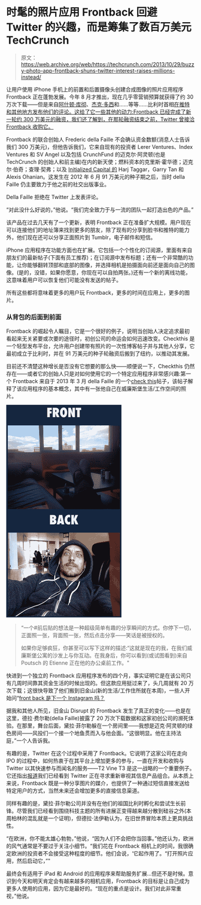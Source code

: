 # 时髦的照片应用 Frontback 回避 Twitter 的兴趣，而是筹集了数百万美元 TechCrunch

> 原文：<https://web.archive.org/web/https://techcrunch.com/2013/10/29/buzzy-photo-app-frontback-shuns-twitter-interest-raises-millions-instead/>

让用户使用 iPhone 手机上的前置和后置摄像头创建合成图像的照片应用程序 Frontback 正在蓬勃发展。今年 8 月才推出，现在几乎零营销预算就获得了约 30 万次下载——但是来自[阿什顿·库彻](https://web.archive.org/web/20230128194559/http://frontback.me/p/EOQPKOmK)、[杰克·多西](https://web.archive.org/web/20230128194559/https://twitter.com/jack/status/374152733043216384/photo/1)和……等等……比利时首相[在推特和其他地方发布他们的评论。这给了它一些其他的动力:Frontback 已经完成了新一轮约 300 万美元的融资，我们还了解到，在那轮融资结束之前，Twitter 曾接洽 Frontback 收购它。](https://web.archive.org/web/20230128194559/https://twitter.com/eliodirupo/status/375910102077022208/photo/1)

Frontback 的联合创始人 Frederic della Faille 不会确认资金数额(消息人士告诉我们 300 万美元)，但他告诉我们，它来自现有的投资者 Lerer Ventures、Index Ventures 和 SV Angel 以及包括 CrunchFund 的迈克尔·阿灵顿(也是 TechCrunch 的创始人和前主编)在内的新天使；燃料资本的克里斯·霍华德；迈克尔·伯奇；查理·契弗；以及 [Initialized Capital 的](https://web.archive.org/web/20230128194559/https://techcrunch.com/2013/08/01/initialized-capital-39m/) Harj Taggar，Garry Tan 和 Alexis Ohanian。这发生在 2012 年 6 月 91 万美元的种子期之后，当时 della Faille 仍主要致力于他之前的社交出版事业。

Della Faille 拒绝在 Twitter 上发表评论。

“对此没什么好说的，”他说。“我们完全致力于与一流的团队一起打造出色的产品。”

该产品在过去几天有了一个更新，表明 Frontback 正在准备扩大规模。用户现在可以连接他们的地址簿来找到更多的朋友，除了现有的分享到脸书和推特的能力外，他们现在还可以分享正面照片到 Tumblr，电子邮件和短信。

iPhone 应用程序在功能方面也在扩展。它包括一个个性化的订阅源，里面有来自朋友们的最新帖子(下面有员工推荐)；在订阅源中发布标题；还有一个非常酷的功能，让你能够翻转顶部和底部的图像，并选择相机是拍摄面向前还是面向自己的图像。(是的，没错，如果你愿意，你现在可以自拍两张。)还有一个新的离线功能，这意味着用户可以恢复他们可能没有发送的帖子。

所有这些都将意味着更多的用户玩 Frontback，更多的时间在应用上，更多的图片。

### 从背包的后面到前面

Frontback 的崛起令人瞩目，它是一个很好的例子，说明当创始人决定追求最初看起来无关紧要或次要的途径时，初创公司的命运会如何迅速改变。Checkthis 是一个轻型发布平台，允许用户创建带有照片的一次性博客帖子并与其他人分享，它最初成立于比利时，并在 91 万美元的种子轮融资后搬到了纽约，以推动其发展。

目前还不清楚这种增长是否没有它想要的那么快——顺便说一下，Checkthis 仍然存在——或者它的创始人只是对如何使用它的一个特定应用程序非常感兴趣:第一个 Frontback 来自于 2013 年 3 月 della Faille 的一个[check this](https://web.archive.org/web/20230128194559/http://checkthis.com/s374)帖子，该帖子解释了该应用程序的基本概念，其中有一张他自己在威廉斯堡生活/工作空间的照片。

![proto frontback](img/c37ce4f59b57a2901e9d6339f59cf08e.png)

> “一个#前后贴的想法是一种超级简单有趣的分享瞬间的方式。你停下一切，正面照一张，背面照一张，然后点击分享——笑话是被授权的。
> 
> 如果你足够疯狂，你甚至可以写下这样的描述:“这就是现在的我，在我们威廉斯堡公寓的沙发上与你互动。在我身后，你可以看到(或试图看到)来自 Poutsch 的 Etienne 正在他的办公桌前工作。"

快进到一个独立的 Frontback 应用程序发布的四个月，事实证明它是在该公司只有几周时间靠其资金生活的时候出现的。但这款应用挺过来了，头几周就有 20 万次下载；这很快导致了他们搬到旧金山(新的生活/工作住所就在本周)，一些人开始问“[front back 是下一个 Instagram 吗？](https://web.archive.org/web/20230128194559/http://www.bloomberg.com/video/is-frontback-the-next-instagram-r77e_FK9SBOzfPlf3dApuQ.html)

据我和其他人所见，旧金山 Disrupt 的 Frontback 发生了真正的变化——也是在这里，德拉·费尔勒(della Faille)披露了 20 万次下载数据和这家初创公司的濒死体验。在那里，舞台后面，黛拉·菲尔勒躲在一个房间里——我想是迈克·阿灵顿的绿色房间——风投们一个接一个地鱼贯而入与他会面。“这很明显。他在主持法庭，”一个人告诉我。

有趣的是，Twitter 在这个过程中采用了 Frontback。它说明了这家公司在走向 IPO 的过程中，如何热衷于在其平台上增加更多的参与，一直在开发和收购与 Twitter 以其快速参与而闻名的服务——T2 Vine T3 是这一战略的一个重要例子。它还指出[报道](https://web.archive.org/web/20230128194559/http://allthingsd.com/20131017/twitter-plans-to-revamp-its-private-messaging-product/)我们已经看到 Twitter 正在寻求重新审视其信息产品组合。从本质上来说，Frontback 既是一种分享图片的媒介，也提供了一种通过短信直接发送给特定用户的方式，当然未来还会增加更多的直接信息渠道。

同样有趣的是，黛拉·菲尔勒公司并没有在他们的祖国比利时孵化和尝试生长前锋。尽管我们已经看到围绕科技主题的所有进展正变得越来越分散到硅谷之外(本周柏林的混乱就是一个证明)，但德拉·法伊勒认为，在旧世界冒险本质上更具挑战性。

“在欧洲，你不能太雄心勃勃，”他说，“因为人们不会把你当回事。”他还认为，欧洲的风气通常是不要过于关注小细节。“我们花在 Frontback 相机上的时间，我很确定欧洲的投资者不会接受这种程度的细节。他们会说，‘它起作用了。“打开照片应用，然后启动它，”"

最终会有适用于 iPad 和 Android 的应用程序来帮助服务扩展…但还不是时候。意识到今天和明天肯定会有越来越多的相机应用，Frontback 的目标是让自己成为更多人使用的应用，因为它是最好的。“现在的重点是设计。我们对此非常重视，”他说。